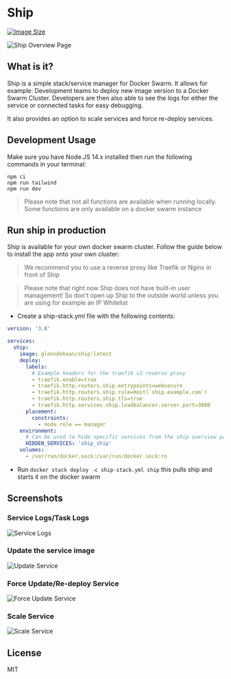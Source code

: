 # Ship

[![Image Size](https://img.shields.io/docker/image-size/glenndehaan/ship)](https://hub.docker.com/r/glenndehaan/ship)

![Ship Overview Page](https://user-images.githubusercontent.com/7496187/158958023-e53869b3-9f7d-4d28-8664-a45200a86b0f.png)

## What is it?
Ship is a simple stack/service manager for Docker Swarm.
It allows for example: Development teams to deploy new image version to a Docker Swarm Cluster.
Developers are then also able to see the logs for either the service or connected tasks for easy debugging.

It also provides an option to scale services and force re-deploy services.

## Development Usage
Make sure you have Node.JS 14.x installed then run the following commands in your terminal:
```
npm ci
npm run tailwind
npm run dev
```

> Please note that not all functions are available when running locally. Some functions are only available on a docker swarm instance

## Run ship in production
Ship is available for your own docker swarm cluster.
Follow the guide below to install the app onto your own cluster:

> We recommend you to use a reverse proxy like Traefik or Nginx in front of Ship

> Please note that right now Ship does not have built-in user management! So don't open up Ship to the outside world unless you are using for example an IP Whitelist

* Create a ship-stack.yml file with the following contents:
```yaml
version: '3.8'

services:
  ship:
    image: glenndehaan/ship:latest
    deploy:
      labels:
        # Example headers for the traefik v2 reverse proxy
        - traefik.enable=true
        - traefik.http.routers.ship.entrypoints=websecure
        - traefik.http.routers.ship.rule=Host(`ship.example.com`)
        - traefik.http.routers.ship.tls=true
        - traefik.http.services.ship.loadbalancer.server.port=3000
      placement:
        constraints:
          - node.role == manager
    environment:
      # Can be used to hide specific services from the ship overview page
      HIDDEN_SERVICES: 'ship_ship'
    volumes:
      - /var/run/docker.sock:/var/run/docker.sock:ro
```

* Run `docker stack deploy -c ship-stack.yml ship` this pulls ship and starts it on the docker swarm

## Screenshots

### Service Logs/Task Logs
![Service Logs](https://user-images.githubusercontent.com/7496187/158958271-e45e5696-271b-4aaf-ac50-f235f810749d.png)

### Update the service image
![Update Service](https://user-images.githubusercontent.com/7496187/158958267-a22426ad-00f0-4a77-ba7d-37e7c38bb1c0.png)

### Force Update/Re-deploy Service
![Force Update Service](https://user-images.githubusercontent.com/7496187/158958259-f57758e3-13fc-4465-bd83-3a6a6ab0ab0e.png)

### Scale Service
![Scale Service](https://user-images.githubusercontent.com/7496187/158958249-a7853f8e-56bd-44f1-97c6-380b8884460b.png)

## License

MIT
